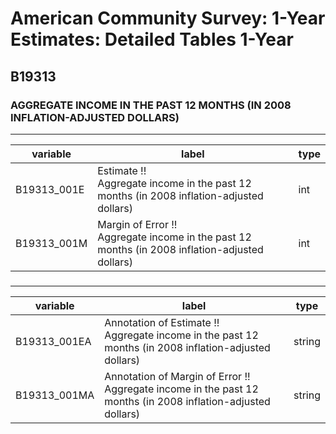 # American Community Survey: 1-Year Estimates: Detailed Tables 1-Year

## B19313

### AGGREGATE INCOME IN THE PAST 12 MONTHS (IN 2008 INFLATION-ADJUSTED DOLLARS)

___

| variable | label | type |
| ----- | ----- | ----- |
| B19313_001E | Estimate !!<br>Aggregate income in the past 12 months (in 2008 inflation-adjusted dollars) | int |
| B19313_001M | Margin of Error !!<br>Aggregate income in the past 12 months (in 2008 inflation-adjusted dollars) | int |
### 

___

| variable | label | type |
| ----- | ----- | ----- |
| B19313_001EA | Annotation of Estimate !!<br>Aggregate income in the past 12 months (in 2008 inflation-adjusted dollars) | string |
| B19313_001MA | Annotation of Margin of Error !!<br>Aggregate income in the past 12 months (in 2008 inflation-adjusted dollars) | string |

